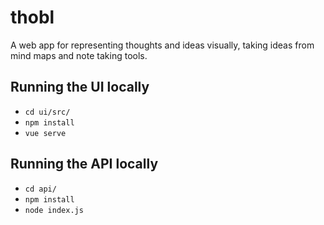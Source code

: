 # thobl
A web app for representing thoughts and ideas visually, taking ideas from mind maps and note taking tools.

## Running the UI locally
* `cd ui/src/`
* `npm install`
* `vue serve`

## Running the API locally
* `cd api/`
* `npm install`
* `node index.js`
